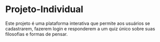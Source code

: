 # Projeto-Individual
Este projeto é uma plataforma interativa que permite aos usuários se cadastrarem, fazerem login e responderem a um quiz único sobre suas filosofias e formas de pensar.
